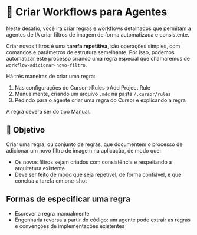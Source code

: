# 🔧 Criar Workflows para Agentes

Neste desafio, você irá criar regras e workflows detalhados que permitam a agentes de IA criar filtros de imagem de forma automatizada e consistente.

Criar novos filtros é uma **tarefa repetitiva**, são operações simples, com comandos e parâmetros de estrutura semelhante. Por isso, podemos automatizar este processo criando uma regra especial que chamaremos de `workflow-adicionar-novo-filtro`.

Há três maneiras de criar uma regra:
1. Nas configurações do Cursor->Rules->Add Project Rule
2. Manualmente, criando um arquivo `.mdc` na pasta `/.cursor/rules`
3. Pedindo para o agente criar uma regra do Cursor e explicando a regra

A regra deverá ser do tipo Manual.

## 🎯 Objetivo

Criar uma regra, ou conjunto de regras, que documentem o processo de adicionar um novo filtro de imagem na aplicação, de modo que:
- Os novos filtros sejam criados com consistência e respeitando a arquitetura existente
- Deve ser feito de modo que seja repetível, de forma confiável, e que conclua a tarefa em one-shot

## Formas de especificar uma regra

- Escrever a regra manualmente
- Engenharia reversa a partir do código: um agente pode extrair as regras e convenções de implementações existentes